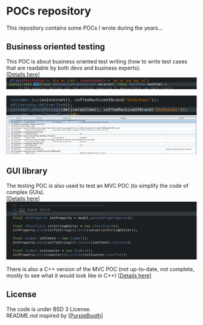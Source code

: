 # POCs repository
This repository contains some POCs I wrote during the years...

## Business oriented testing
This POC is about business oriented test writing (how to write test cases that are readable by both devs and business experts).  
[[Details here](testcase-writer)]
![TC WriterCode1](screenshots/TC_Writer_code1.png)
  
![TC WriterCode2](screenshots/TC_Writer_code2.png)
![TC Writer](screenshots/TC_Writer.png)

## GUI library
The testing POC is also used to test an MVC POC (to simplify the code of complex GUIs).   
[[Details here](skylib-java)]
![Java lib](screenshots/java_lib.png)

There is also a C++ version of the MVC POC (not up-to-date, not complete, mostly to see what it would look like in C++)
[[Details here](skylib-c++)]

## License
The code is under BSD 3 License.  
README.md inspired by [[PurpleBooth](https://gist.github.com/PurpleBooth)]

